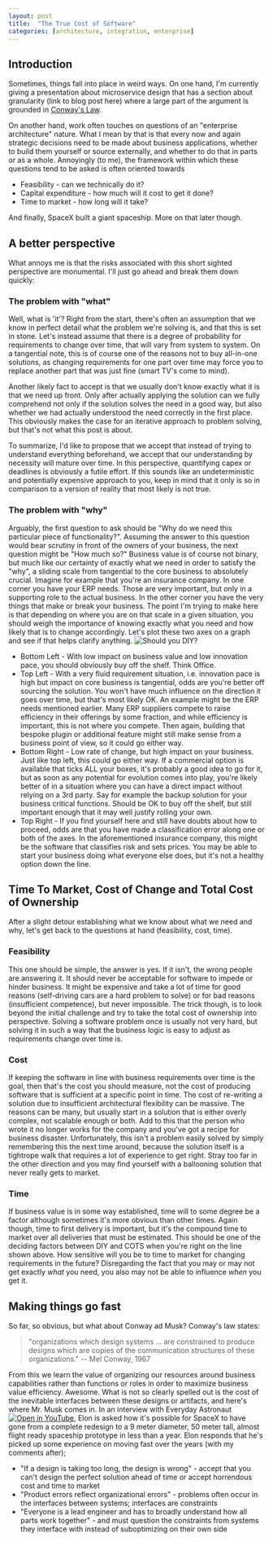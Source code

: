 ```yaml
---
layout: post
title:  "The True Cost of Software"
categories: [architecture, integration, enterprise]
---
```

## Introduction
Sometimes, things fall into place in weird ways. On one hand, I'm currently giving a presentation about microservice design
that has a section about granularity (link to blog post here) where a large part of the argument is grounded in [Conway's Law](https://en.wikipedia.org/wiki/Conway%27s_law).

On another hand, work often touches on questions of an "enterprise architecture" nature. What I mean by that is that every now and again
strategic decisions need to be made about business applications, whether to build them yourself or source externally, and whether to
do that in parts or as a whole. Annoyingly (to me), the framework within which these questions tend to be asked is often oriented towards
* Feasibility - can we technically do it?
* Capital expenditure - how much will it cost to get it done?
* Time to market - how long will it take?

And finally, SpaceX built a giant spaceship. More on that later though.

## A better perspective
What annoys me is that the risks associated with this short sighted perspective are monumental. I'll just go ahead and break them down quickly:

### The problem with "what"
Well, what is 'it'? Right from the start, there's often an assumption that we know in perfect detail what the problem we're solving is, and that
this is set in stone. Let's instead assume that there is a degree of probability for requirements to change over time, that will vary from system
to system. On a tangential note, this is of course one of the reasons not to buy all-in-one solutions, as changing requirements for one part over
time may force you to replace another part that was just fine (smart TV's come to mind).

Another likely fact to accept is that we usually don't know exactly what it is that we need up front. Only after actually applying the solution
can we fully comprehend not only if the solution solves the need in a good way, but also whether we had actually understood the need correctly in
the first place. This obviously makes the case for an iterative approach to problem solving, but that's not what this post is about.

To summarize, I'd like to propose that we accept that instead of trying to understand everything beforehand, we accept that our understanding by
necessity will mature over time. In this perspective, quantifying capex or deadlines is obviously a futile effort.
If this sounds like an undeterministic and potentially expensive approach to you, keep in mind that it only is so in comparison to a version of
reality that most likely is not true.

### The problem with "why"
Arguably, the first question to ask should be "Why do we need this particular piece of functionality?". Assuming the answer to this question would bear
scrutiny in front of the owners of your business, the next question might be "How much so?" Business value is of course not binary, but much like
our certainty of exactly what we need in order to satisfy the "why", a sliding scale from tangential to the core business to absolutely crucial.
Imagine for example that you're an insurance company. In one corner you have your ERP needs. Those are very important, but only in a supporting
role to the actual business. In the other corner you have the very things that make or break your business. The point I'm trying to make here is that depending on
where you are on that scale in a given situation, you should weigh the importance of knowing exactly what you need and how likely that is to change
accordingly. Let's plot these two axes on a graph and see if that helps clarify anything.
![Should you DIY?](/blog/images/should_you_diy.png)
* Bottom Left - With low impact on business value and low innovation pace, you should obviously buy off the shelf. Think Office.
* Top Left - With a very fluid requirement situation, i.e. innovation pace is high but impact on core business is tangential, odds are you're better
off sourcing the solution. You won't have much influence on the direction it goes over time, but that's most likely OK. An example might be the ERP needs mentioned earlier.
Many ERP suppliers compete to raise efficiency in their offerings by some fraction, and while efficiency is important, this is not where you compete. Then again,
building that bespoke plugin or additional feature might still make sense from a business point of view, so it could go either way.
* Bottom Right - Low rate of change, but high impact on your business. Just like top left, this could go either way. If a commercial option is
available that ticks ALL your boxes, it's probably a good idea to go for it, but as soon as any potential for evolution comes into play, you're
likely better of in a situation where you can have a direct impact without relying on a 3rd party. Say for example the backup solution for your
business critical functions. Should be OK to buy off the shelf, but still important enough that it may well justify rolling your own.
* Top Right - If you find yourself here and still have doubts about how to proceed, odds are that you have made a classification error along one or
both of the axes. In the aforementioned insurance company, this might be the software that classifies risk and sets prices. You may be able to start
your business doing what everyone else does, but it's not a healthy option down the line.


## Time To Market, Cost of Change and Total Cost of Ownership
After a slight detour establishing what we know about what we need and why, let's get back to the questions at hand (feasibility, cost, time).

### Feasibility
This one should be simple, the answer is yes. If it isn't, the wrong people are answering it. It should never be acceptable for software to impede or hinder business.
It might be expensive and take a lot of time for good reasons (self-driving cars are a hard problem to solve) or for bad reasons (insufficient competence), but never impossible.
The trick though, is to look beyond the initial challenge and try to take the total cost of ownership into perspective. Solving a software problem once is
usually not very hard, but solving it in such a way that the business logic is easy to adjust as requirements change over time is.

### Cost
If keeping the software in line with business requirements over time is the goal, then that's the cost you should measure, not the cost of
producing software that is sufficient at a specific point in time. The cost of re-writing a solution due to insufficient architectural flexibility
can be massive. The reasons can be many, but usually start in a solution that is either overly complex, not scalable enough or both. Add to this that
the person who wrote it no longer works for the company and you've got a recipe for business disaster. Unfortunately, this isn't a problem easily
solved by simply remembering this the next time around, because the solution itself is a tightrope walk that requires a lot of experience to get right.
Stray too far in the other direction and you may find yourself with a ballooning solution that never really gets to market.

### Time
If business value is in some way established, time will to some degree be a factor although sometimes it's more obvious than other times. Again though,
time to first delivery is important, but it's the compound time to market over all deliveries that must be estimated. This should be one of the deciding
factors between DIY and COTS when you're right on the line shown above. How sensitive will you be to time to market for changing requirements in the future?
Disregarding the fact that you may or may not get exactly _what_ you need, you also may not be able to influence _when_ you get it.


## Making things go fast
So far, so obvious, but what about Conway ad Musk? Conway's law states:
> "organizations which design systems ... are constrained to produce designs which are copies of the communication structures of these organizations."
> -- Mel Conway, 1967

From this we learn the value of organizing our resources around business capabilities rather than functions or roles in order to maximize business value efficiency. Awesome.
What is not so clearly spelled out is the cost of the inevitable interfaces between these designs or artifacts, and here's where Mr. Musk comes in.
In an interview with Everyday Astronaut [![Open in YouTube](https://img.youtube.com/vi/cIQ36Kt7UVg/0.jpg)](https://www.youtube.com/watch?v=cIQ36Kt7UVg&t=60), Elon is asked how it's possible for SpaceX to have gone
from a complete redesign to a 9 meter diameter, 50 meter tall, almost flight ready spaceship prototype in less than a year. Elon responds that he's
picked up some experience on moving fast over the years (with my comments after);
* "If a design is taking too long, the design is wrong" - accept that you can't design the perfect solution ahead of time or accept horrendous cost and time to market
* "Product errors reflect organizational errors" - problems often occur in the interfaces between systems; interfaces are constraints
* "Everyone is a lead engineer and has to broadly understand how all parts work together" - and must question the constraints from systems they
interface with instead of suboptimizing on their own side
